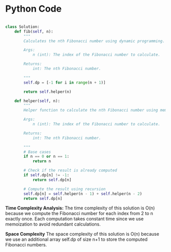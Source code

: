 # Python Code

```python

class Solution:
    def fib(self, n):
        """
        Calculates the nth Fibonacci number using dynamic programming.

        Args:
            n (int): The index of the Fibonacci number to calculate.

        Returns:
            int: The nth Fibonacci number.

        """
        self.dp = [-1 for i in range(n + 1)]

        return self.helper(n)

    def helper(self, n):
        """
        Helper function to calculate the nth Fibonacci number using memoization.

        Args:
            n (int): The index of the Fibonacci number to calculate.

        Returns:
            int: The nth Fibonacci number.

        """
        # Base cases
        if n == 0 or n == 1:
            return n

        # Check if the result is already computed
        if self.dp[n] != -1:
            return self.dp[n]

        # Compute the result using recursion
        self.dp[n] = self.helper(n - 1) + self.helper(n - 2)
        return self.dp[n]


```

**Time Complexity Analysis:**
The time complexity of this solution is O(n) because we compute the Fibonacci number for each index from 2 to n exactly once. Each computation takes constant time since we use memoization to avoid redundant calculations.

**Space Complexity**
The space complexity of this solution is O(n) because we use an additional array self.dp of size n+1 to store the computed Fibonacci numbers.
